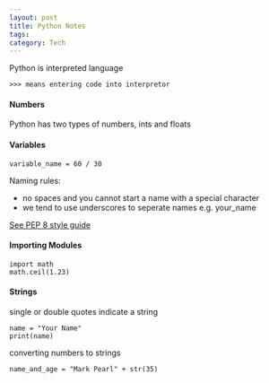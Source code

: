 ```yaml
---
layout: post
title: Python Notes
tags: 
category: Tech
---
```


Python is interpreted language
~~~
>>> means entering code into interpretor
~~~

#### Numbers

Python has two types of numbers, ints and floats

#### Variables

~~~
variable_name = 60 / 30
~~~

Naming rules: 
* no spaces and you cannot start a name with a special character
* we tend to use underscores to seperate names e.g. your_name

[See PEP 8 style guide](https://www.python.org/dev/peps/pep-0008/)  

#### Importing Modules

~~~
import math
math.ceil(1.23)
~~~

#### Strings

single or double quotes indicate a string

~~~
name = "Your Name"
print(name)
~~~

converting numbers to strings
~~~
name_and_age = "Mark Pearl" + str(35)
~~~

